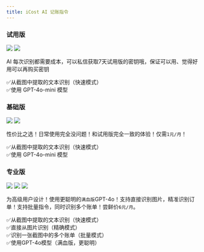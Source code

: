 ```yaml
---
title: iCost AI 记账指令
---
```


### 试用版

[![](https://img.shields.io/badge/🔗-获取指令（0228更新）-orange)](https://www.icloud.com/shortcuts/154358552d9044b9a1f6ef92f768cc9a)
[![](https://img.shields.io/badge/🆓-获取免费试用-seagreen)](xhsdiscover://user/647dbb0d000000001f0068f4)

AI 每次识别都需要成本，可以私信获取7天试用版的密钥哦，保证可以用、觉得好用可以再购买密钥

✅从截图中提取的文本识别（快速模式）  
✅使用 GPT-4o-mini 模型

### 基础版

[![](https://img.shields.io/badge/🔗-获取指令（0228更新）-orange)](https://www.icloud.com/shortcuts/154358552d9044b9a1f6ef92f768cc9a)
[![](https://img.shields.io/badge/🏪-续费密钥-gold)](xhsdiscover://goods_detail/67aef100acc82c00017bab79)

性价比之选！日常使用完全没问题！和试用版完全一致的体验！仅需`1元/月`！

✅从截图中提取的文本识别（快速模式）  
✅使用 GPT-4o-mini 模型

### 专业版

[![](https://img.shields.io/badge/🔗-获取指令（0228更新）-orange)](https://www.icloud.com/shortcuts/154358552d9044b9a1f6ef92f768cc9a)
[![](https://img.shields.io/badge/🔗-获取批量版指令-blue)](https://www.icloud.com/shortcuts/c34e814c80d9410fbd7fb8798cae1d9f)
[![](https://img.shields.io/badge/🏪-续费密钥-gold)](xhsdiscover://goods_detail/67aef100acc82c00017bab79)

为高级用户设计！使用更聪明的`满血版`GPT-4o！支持直接识别图片，精准识别订单！支持批量指令，同时识别多个账单！尝鲜价`6元/月`。

✅从截图中提取的文本识别（快速模式）  
✅直接从图片识别（精确模式）  
✅识别一张截图中的多个账单（批量模式）  
✅使用GPT-4o模型（满血版，更聪明）